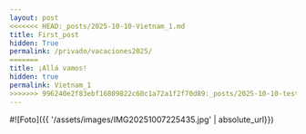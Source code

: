 ```yaml
---
layout: post
<<<<<<< HEAD:_posts/2025-10-10-Vietnam_1.md
title: First_post
hidden: True
permalink: /privado/vacaciones2025/
=======
title: ¡Allá vamos!
hidden: true
permalink: Vietnam_1
>>>>>>> 996240e2f83ebf16809822c60c1a72a1f2f70d89:_posts/2025-10-10-test.md
---
```



#![Foto]({{ '/assets/images/IMG20251007225435.jpg' | absolute_url}})

